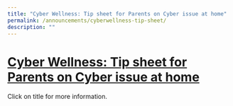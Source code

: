```yaml
---
title: "Cyber Wellness: Tip sheet for Parents on Cyber issue at home"
permalink: /announcements/cyberwellness-tip-sheet/
description: ""
---
```

# <a href="/files/Tip%20Sheet%20for%20Parents%20T4%202017.pdf" target="_blank">Cyber Wellness: Tip sheet for Parents on Cyber issue at home </a>

Click on title for more information.

